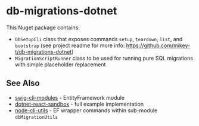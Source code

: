 # db-migrations-dotnet

This Nuget package contains:

- `DbSetupCli` class that exposes commands `setup`, `teardown`, `list`, and `bootstrap` (see project readme for more info: https://github.com/mikey-t/db-migrations-dotnet)
- `MigrationScriptRunner` class to be used for running pure SQL migrations with simple placeholder replacement

## See Also

- [swig-cli-modules](https://github.com/mikey-t/swig-cli-modules) - EntityFramework module
- [dotnet-react-sandbox](https://github.com/mikey-t/dotnet-react-sandbox) - full example implementation
- [node-cli-utils](https://github.com/mikey-t/node-cli-utils) - EF wrapper commands within sub-module `dbMigrationUtils`
